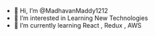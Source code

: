 - 👋 Hi, I’m @MadhavanMaddy1212
- 👀 I’m interested in Learning New Technologies
- 🌱 I’m currently learning React , Redux , AWS

<!---
MadhavanMaddy1212/MadhavanMaddy1212 is a ✨ special ✨ repository because its `README.md` (this file) appears on your GitHub profile.
You can click the Preview link to take a look at your changes.
--->
